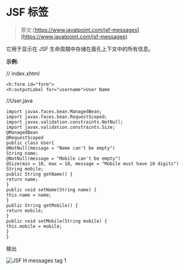# JSF <messages>标签</messages>

> 原文:[https://www.javatpoint.com/jsf-messages](https://www.javatpoint.com/jsf-messages)

它用于显示在 JSF 生命周期中存储在面孔上下文中的所有信息。

**示例:**

// index.xhtml

```
<h:form id="form">
<h:outputLabel for="username">User Name
```

//User.java

```
import javax.faces.bean.ManagedBean;
import javax.faces.bean.RequestScoped;
import javax.validation.constraints.NotNull;
import javax.validation.constraints.Size;
@ManagedBean
@RequestScoped
public class User{
@NotNull(message = "Name can't be empty")
String name;
@NotNull(message = "Mobile can't be empty")
@Size(min = 10, max = 10, message = "Mobile must have 10 digits")
String mobile;
public String getName() {
return name;
}
public void setName(String name) {
this.name = name;
}
public String getMobile() {
return mobile;
}
public void setMobile(String mobile) {
this.mobile = mobile;
}
}

```

输出

![JSF H messages tag 1](../Images/1612cef737fe278a42ce205a2c7b1005.png)